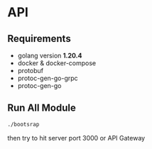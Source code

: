 # API

## Requirements

- golang version **1.20.4**
- docker & docker-compose
- protobuf
- protoc-gen-go-grpc
- protoc-gen-go

## Run All Module

```bash
./bootsrap
```

then try to hit server port 3000 or API Gateway